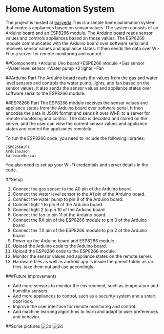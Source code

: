 # Home Automation System
The project is hosted at [easyeda](https://oshwlab.com/krish.shoaib55/home-automation)
This is a simple home automation system that controls appliances based on sensor values. The system consists of an Arduino board and an ESP8266 module. The Arduino board reads sensor values and controls appliances based on those values. The ESP8266 module communicates with the Arduino board over software serial and receives sensor values and appliance states. It then sends the data over Wi-Fi to a server for remote monitoring and control.

##Components
+Arduino Uno board
+ESP8266 module
+Gas sensor
+Water level sensor
+Water pump
+2 lights
+Fan

##Arduino Part
The Arduino board reads the values from the gas and water level sensors and controls the water pump, lights, and fan based on the sensor values. It also sends the sensor values and appliance states over software serial to the ESP8266 module.

##ESP8266 Part
The ESP8266 module receives the sensor values and appliance states from the Arduino board over software serial. It then encodes the data in JSON format and sends it over Wi-Fi to a server for remote monitoring and control. The data is decoded and stored on the server, and the user can view the current sensor values and appliance states and control the appliances remotely.

To run the ESP8266 code, you need to include the following libraries:
```
ESP8266WiFi
ArduinoJson
SoftwareSerial
```
You also need to set up your Wi-Fi credentials and server details in the code.

##Setup
1. Connect the gas sensor to the A0 pin of the Arduino board.
2. Connect the water level sensor to the A1 pin of the Arduino board.
3. Connect the water pump to pin 8 of the Arduino board.
4. Connect light 1 to pin 9 of the Arduino board.
5. Connect light 2 to pin 10 of the Arduino board.
6. Connect the fan to pin 11 of the Arduino board.
7. Connect the RX pin of the ESP8266 module to pin 3 of the Arduino board.
8. Connect the TX pin of the ESP8266 module to pin 2 of the Arduino board.
9. Power up the Arduino board and ESP8266 module.
10. Upload the Arduino code to the Arduino board.
11. Upload the ESP8266 code to the ESP8266 module.
12. Monitor the sensor values and appliance states on the remote server.
13. Hardware files as well as android app is inside the parent folder as rar files. take them out and use accordingly. 


###Future Improvements
+ Add more sensors to monitor the environment, such as temperature and humidity sensors.
+ Add more appliances to control, such as a security system and a smart door lock.
+ Improve the user interface for remote monitoring and control.
+ Add machine learning algorithms to learn and adapt to user preferences and behavior.

##Some pictures
![3d](https://github.com/manhoosbilli1/home-automation/assets/36271208/67110e69-fc3b-4b97-bac9-086a1e449937)
![2d](https://github.com/manhoosbilli1/home-automation/assets/36271208/424312cc-0b29-4391-a5c0-b3c392068891)


